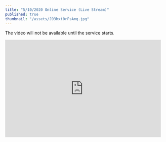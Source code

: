 ```yaml
---
title: "5/10/2020 Online Service (Live Stream)"
published: true
thumbnail: "/assets/J93hxt0rFsAmq.jpg"
---
```

The video will not be available until the service starts.
<iframe width="100%" height="315" src="https://www.youtube.com/embed/Un45jCIyIlM" frameborder="0" allow="accelerometer; autoplay; encrypted-media; gyroscope; picture-in-picture" allowfullscreen></iframe>

